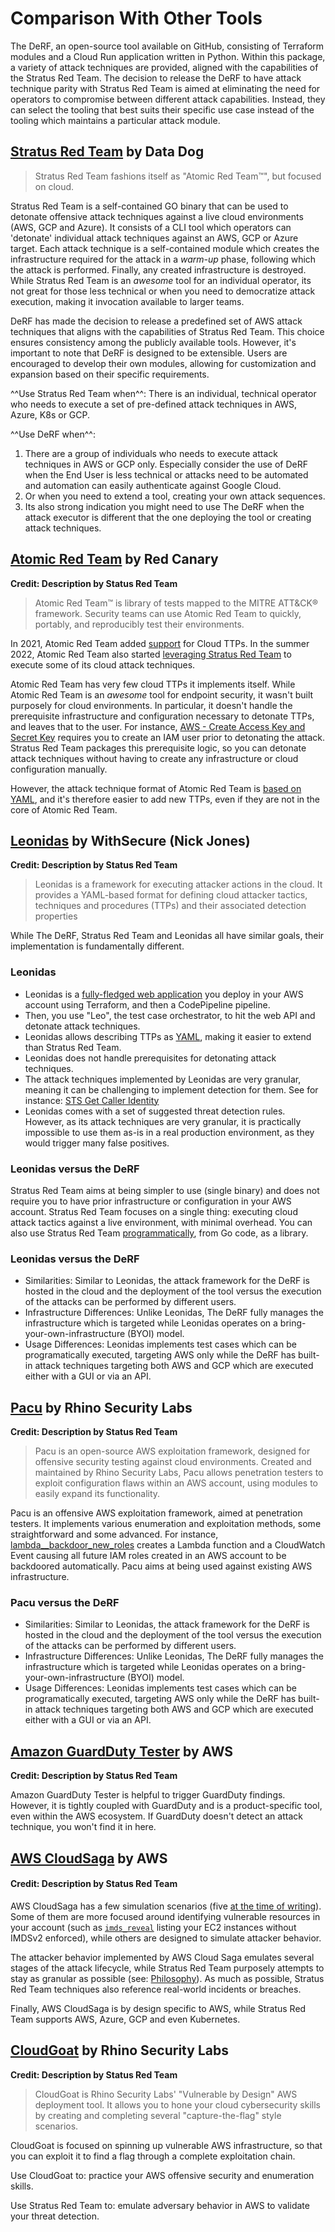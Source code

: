 # Comparison With Other Tools


The DeRF, an open-source tool available on GitHub, consisting of Terraform modules and a Cloud Run application written in Python. Within this package, a variety of attack techniques are provided, aligned with the capabilities of the Stratus Red Team. The decision to release the DeRF to have attack technique parity with Stratus Red Team is aimed at eliminating the need for operators to compromise between different attack capabilities. Instead, they can select the tooling that best suits their specific use case instead of the tooling which maintains a particular attack module.


## [Stratus Red Team](https://stratus-red-team.cloud/) by Data Dog

> Stratus Red Team fashions itself as "Atomic Red Team™", but focused on cloud.

Stratus Red Team is a self-contained GO binary that can be used to detonate offensive attack techniques against a live cloud environments (AWS, GCP and Azure).
It consists of a CLI tool which operators can 'detonate' individual attack techniques against an AWS, GCP or Azure target.  Each attack technique is a self-contained module which creates the infrastructure required for the attack in a *warm-up* phase, following which the attack is performed.  Finally, any created infrastructure is destroyed.
While Stratus Red Team is an *awesome* tool for an individual operator, its not great for those less technical or when you need to democratize attack execution, making it invocation available to larger teams. 

DeRF has made the decision to release a predefined set of AWS attack techniques that aligns with the capabilities of Stratus Red Team. This choice ensures consistency among the publicly available tools. However, it's important to note that DeRF is designed to be extensible. Users are encouraged to develop their own modules, allowing for customization and expansion based on their specific requirements.

^^Use Stratus Red Team when^^: There is an individual, technical operator who needs to execute a set of pre-defined attack techniques in AWS, Azure, K8s or GCP.

^^Use DeRF when^^:   
1. There are a group of individuals who needs to execute attack techniques in AWS or GCP only. Especially consider the use of DeRF when the End User is less technical or attacks need to be automated and automation can easily authenticate against Google Cloud. 
2. Or when you need to extend a tool, creating your own attack sequences.
3. Its also strong indication you might need to use The DeRF when the attack executor is different that the one deploying the tool or creating attack techniques.


## [Atomic Red Team](https://github.com/redcanaryco/atomic-red-team) by Red Canary
**Credit: Description by Status Red Team**

> Atomic Red Team™ is library of tests mapped to the MITRE ATT&CK® framework. Security teams can use Atomic Red Team to quickly, portably, and reproducibly test their environments.

In 2021, Atomic Red Team added [support](https://redcanary.com/blog/art-cloud-containers/) for Cloud TTPs. In the summer 2022, Atomic Red Team also started [leveraging Stratus Red Team](https://github.com/search?q=repo%3Aredcanaryco%2Fatomic-red-team%20%22stratus%20red%20team%22&type=code) to execute some of its cloud attack techniques.

Atomic Red Team has very few cloud TTPs it implements itself. While Atomic Red Team is an *awesome* tool for endpoint security, it wasn't built purposely for cloud environments.
In particular, it doesn't handle the prerequisite infrastructure and configuration necessary to detonate TTPs, and leaves that to the user. 
For instance, [AWS - Create Access Key and Secret Key](https://github.com/redcanaryco/atomic-red-team/blob/7576aff377781ba3546c0835e48bffc980b4cbc8/atomics/T1098.001/T1098.001.md#atomic-test-3---aws---create-access-key-and-secret-key) requires you to create an IAM user prior to detonating the attack. Stratus Red Team packages this prerequisite logic, so you can detonate attack techniques without having to create any infrastructure or cloud configuration manually.

However, the attack technique format of Atomic Red Team is [based on YAML](https://github.com/redcanaryco/atomic-red-team/blob/7576aff377781ba3546c0835e48bffc980b4cbc8/atomics/T1098.001/T1098.001.yaml#L169-L196), and it's therefore easier to add new TTPs, even if they are not in the core of Atomic Red Team.

## [Leonidas](https://github.com/WithSecureLabs/leonidas) by WithSecure (Nick Jones)
**Credit: Description by Status Red Team**

> Leonidas is a framework for executing attacker actions in the cloud. It provides a YAML-based format for defining cloud attacker tactics, techniques and procedures (TTPs) and their associated detection properties

While The DeRF, Stratus Red Team and Leonidas all have similar goals, their implementation is fundamentally different.

### Leonidas
- Leonidas is a [fully-fledged web application](https://github.com/FSecureLABS/leonidas/blob/master/docs/deploying-leonidas.md) you deploy in your AWS account using Terraform, and then a CodePipeline pipeline.
- Then, you use "Leo", the test case orchestrator, to hit the web API and detonate attack techniques. 
- Leonidas allows describing TTPs as [YAML](https://github.com/FSecureLABS/leonidas/blob/master/definitions/execution/modify-lambda-function-code.yml), making it easier to extend than Stratus Red Team. 
- Leonidas does not handle prerequisites for detonating attack techniques.
- The attack techniques implemented by Leonidas are very granular, meaning it can be challenging to implement detection for them. See for instance: [STS Get Caller Identity](http://detectioninthe.cloud/discovery/sts_get_caller_identity/)
- Leonidas comes with a set of suggested threat detection rules. However, as its attack techniques are very granular, it is practically impossible to use them as-is in a real production environment, as they would trigger many false positives.

### Leonidas versus the DeRF
Stratus Red Team aims at being simpler to use (single binary) and does not require you to have prior infrastructure or configuration in your AWS account. Stratus Red Team focuses on a single thing: executing cloud attack tactics against a live environment, with minimal overhead. You can also use Stratus Red Team [programmatically](https://stratus-red-team.cloud/user-guide/programmatic-usage/), from Go code, as a library.

### Leonidas versus the DeRF
- Similarities: Similar to Leonidas, the attack framework for the DeRF is hosted in the cloud and the deployment of the tool versus the execution of the attacks can be performed by different users.  
- Infrastructure Differences: Unlike Leonidas, The DeRF fully manages the infrastructure which is targeted while Leonidas operates on a bring-your-own-infrastructure (BYOI) model. 
- Usage Differences: Leonidas implements test cases which can be programatically executed,  targeting AWS only while the DeRF has built-in attack techniques targeting both AWS and GCP which are executed either with a GUI or via an API.

## [Pacu](https://github.com/RhinoSecurityLabs/pacu) by Rhino Security Labs
**Credit: Description by Status Red Team** 

> Pacu is an open-source AWS exploitation framework, designed for offensive security testing against cloud environments. Created and maintained by Rhino Security Labs, Pacu allows penetration testers to exploit configuration flaws within an AWS account, using modules to easily expand its functionality.

Pacu is an offensive AWS exploitation framework, aimed at penetration testers. It implements various enumeration and exploitation methods, some straightforward and some advanced. For instance, [lambda__backdoor_new_roles](https://github.com/RhinoSecurityLabs/pacu/blob/master/pacu/modules/lambda__backdoor_new_roles/main.py) creates a Lambda function and a CloudWatch Event causing all future IAM roles created in an AWS account to be backdoored automatically. Pacu aims at being used against existing AWS infrastructure. 

### Pacu versus the DeRF
- Similarities: Similar to Leonidas, the attack framework for the DeRF is hosted in the cloud and the deployment of the tool versus the execution of the attacks can be performed by different users.  
- Infrastructure Differences: Unlike Leonidas, The DeRF fully manages the infrastructure which is targeted while Leonidas operates on a bring-your-own-infrastructure (BYOI) model. 
- Usage Differences: Leonidas implements test cases which can be programatically executed,  targeting AWS only while the DeRF has built-in attack techniques targeting both AWS and GCP which are executed either with a GUI or via an API.

## [Amazon GuardDuty Tester](https://github.com/awslabs/amazon-guardduty-tester) by AWS
**Credit: Description by Status Red Team**

Amazon GuardDuty Tester is helpful to trigger GuardDuty findings. However, it is tightly coupled with GuardDuty and is a product-specific tool, even within the AWS ecosystem.
If GuardDuty doesn't detect an attack technique, you won't find it in here.

## [AWS CloudSaga](https://github.com/awslabs/aws-cloudsaga) by AWS
#### Credit: Description by Status Red Team 

AWS CloudSaga has a few simulation scenarios (five [at the time of writing](https://github.com/awslabs/aws-cloudsaga/tree/e4f065a8bb7558af94768301f41f7679ea9baa8b)). Some of them are more focused around identifying vulnerable resources in your account (such as [`imds_reveal`](https://github.com/awslabs/aws-cloudsaga/blob/e4f065a8bb7558af94768301f41f7679ea9baa8b/cloudsaga/scenarios/imds_reveal.py) listing your EC2 instances without IMDSv2 enforced), while others are designed to simulate attacker behavior.

The attacker behavior implemented by AWS Cloud Saga emulates several stages of the attack lifecycle, while Stratus Red Team purposely attempts to stay as granular as possible (see: [Philosophy](https://stratus-red-team.cloud/attack-techniques/philosophy/)). As much as possible, Stratus Red Team techniques also reference real-world incidents or breaches.

Finally, AWS CloudSaga is by design specific to AWS, while Stratus Red Team supports AWS, Azure, GCP and even Kubernetes.

## [CloudGoat](https://github.com/RhinoSecurityLabs/cloudgoat) by Rhino Security Labs
**Credit: Description by Status Red Team**

> CloudGoat is Rhino Security Labs' "Vulnerable by Design" AWS deployment tool. It allows you to hone your cloud cybersecurity skills by creating and completing several "capture-the-flag" style scenarios.

CloudGoat is focused on spinning up vulnerable AWS infrastructure, so that you can exploit it to find a flag through a complete exploitation chain.

Use CloudGoat to: practice your AWS offensive security and enumeration skills.

Use Stratus Red Team to: emulate adversary behavior in AWS to validate your threat detection.
